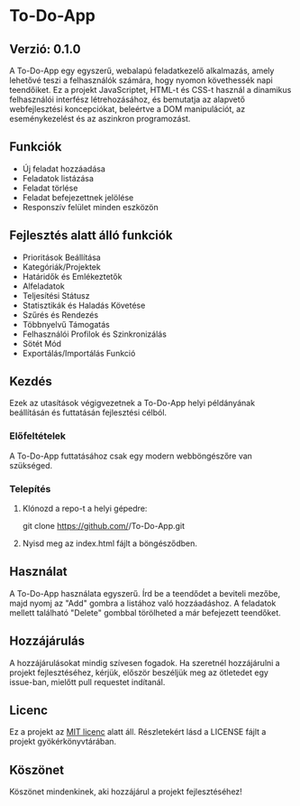 # To-Do-App

## Verzió: 0.1.0

A To-Do-App egy egyszerű, webalapú feladatkezelő alkalmazás, amely lehetővé teszi a felhasználók számára, hogy nyomon követhessék napi teendőiket. Ez a projekt JavaScriptet, HTML-t és CSS-t használ a dinamikus felhasználói interfész létrehozásához, és bemutatja az alapvető webfejlesztési koncepciókat, beleértve a DOM manipulációt, az eseménykezelést és az aszinkron programozást.

## Funkciók

- Új feladat hozzáadása
- Feladatok listázása
- Feladat törlése
- Feladat befejezettnek jelölése
- Responszív felület minden eszközön

## Fejlesztés alatt álló funkciók

- Prioritások Beállítása
- Kategóriák/Projektek
- Határidők és Emlékeztetők
- Alfeladatok
- Teljesítési Státusz
- Statisztikák és Haladás Követése
- Szűrés és Rendezés
- Többnyelvű Támogatás
- Felhasználói Profilok és Szinkronizálás
- Sötét Mód
- Exportálás/Importálás Funkció

## Kezdés

Ezek az utasítások végigvezetnek a To-Do-App helyi példányának beállításán és futtatásán fejlesztési célból.

### Előfeltételek

A To-Do-App futtatásához csak egy modern webböngészőre van szükséged.

### Telepítés

1. Klónozd a repo-t a helyi gépedre:
   
   git clone https://github.com/<your-username>/To-Do-App.git

2. Nyisd meg az index.html fájlt a böngésződben.

## Használat
A To-Do-App használata egyszerű. Írd be a teendődet a beviteli mezőbe, majd nyomj az "Add" gombra a listához való hozzáadáshoz. A feladatok mellett található "Delete" gombbal törölheted a már befejezett teendőket.

## Hozzájárulás
A hozzájárulásokat mindig szívesen fogadok. Ha szeretnél hozzájárulni a projekt fejlesztéséhez, kérjük, először beszéljük meg az ötletedet egy issue-ban, mielőtt pull requestet indítanál.

## Licenc
Ez a projekt az [MIT licenc](LICENSE) alatt áll. Részletekért lásd a LICENSE fájlt a projekt gyökérkönyvtárában.


## Köszönet
Köszönet mindenkinek, aki hozzájárul a projekt fejlesztéséhez!
